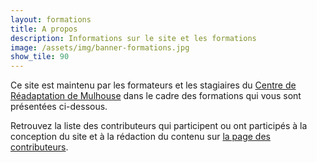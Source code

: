 ```yaml
---
layout: formations
title: A propos 
description: Informations sur le site et les formations
image: /assets/img/banner-formations.jpg
show_tile: 90
---
```


Ce site est maintenu par les formateurs et les stagiaires du [Centre de Réadaptation de Mulhouse](http://www.arfp.asso.fr) dans le cadre des formations qui vous sont présentées ci-dessous. 

Retrouvez la liste des contributeurs qui participent ou ont participés à la conception du site et à la rédaction du contenu sur [la page des contributeurs](contributeurs.html).